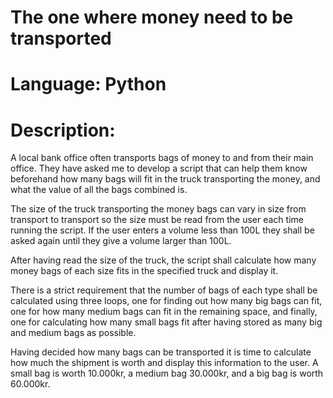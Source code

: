 # The one where money need to be transported

# Language: Python

# Description:

A local bank office often transports bags of money to and from their main office. They have asked me to develop a script that can help them know beforehand how many bags will fit in the truck transporting the money, and what the value of all the bags combined is.

The size of the truck transporting the money bags can vary in size from transport to transport so the size must be read from the user each time running the script. If the user enters a volume less than 100L they shall be asked again until they give a volume larger than 100L.

After having read the size of the truck, the script shall calculate how many money bags of each size fits in the specified truck and display it.
 
There is a strict requirement that the number of bags of each type shall be calculated using three loops, one for finding out how many big bags can fit, one for how many medium bags can fit in the remaining space, and finally, one for calculating how many small bags fit after having stored as many big and medium bags as possible.

Having decided how many bags can be transported it is time to calculate how much the shipment is worth and display this information to the user. A small bag is worth 10.000kr, a medium bag 30.000kr, and a big bag is worth 60.000kr.
